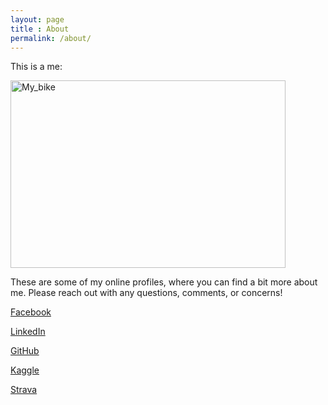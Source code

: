 ```yaml
---
layout: page
title : About
permalink: /about/
---
```


This is a me:

<a>
  <img src="/images/bike.jpg" alt="My_bike" style="width: 440px; height: 300px"/>
</a>

These are some of my online profiles, where you can find a bit more about me. Please reach out with any questions, comments, or concerns!

[Facebook](https://www.facebook.com/people/William-Nowak/2418349)

[LinkedIn](https://www.linkedin.com/in/william-nowak-a2172b16)

[GitHub](https://github.com/wnowak10/)

[Kaggle](https://www.kaggle.com/wpncrh)

[Strava](https://www.strava.com/athletes/164214)

